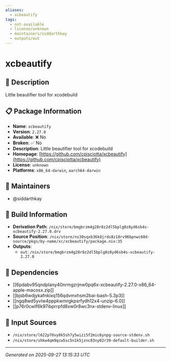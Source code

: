 ```yaml
---
aliases:
  - xcbeautify
tags:
  - not-available
  - license/unknown
  - maintainers/siddarthkay
  - outputs/out
---
```


# xcbeautify

## 📝 Description

Little beautifier tool for xcodebuild

## 📋 Package Information

- **Name**: `xcbeautify`
- **Version**: `2.27.0`
- **Available**: ❌ No
- **Broken**: ✅ No
- **Description**: Little beautifier tool for xcodebuild
- **Homepage**: [https://github.com/cpisciotta/xcbeautify](https://github.com/cpisciotta/xcbeautify)
- **License**: `unknown`
- **Platforms**: `x86_64-darwin`, `aarch64-darwin`
## 👥 Maintainers

- @siddarthkay


## 🔧 Build Information

- **Derivation Path**: `/nix/store/bmgbrzm4g28r8z2dl5bplg0z8yd6sb4s-xcbeautify-2.27.0.drv`
- **Source Position**: `/nix/store/ns30sqxb36k8jrds8z18rv96bpnwc60d-source/pkgs/by-name/xc/xcbeautify/package.nix:35`
- **Outputs**:
  - `out`:  `/nix/store/bmgbrzm4g28r8z2dl5bplg0z8yd6sb4s-xcbeautify-2.27.0`

## 🔗 Dependencies

- [[6pdabv95qndplany40nrmgzrjnw0pq6x-xcbeautify-2.27.0-x86_64-apple-macosx.zip]]
- [[bjsb6wdjykafnkixq156qdvmxhsm2bai-bash-5.3p3]]
- [[ngq8wd5yvlw4pppkwmrgkpsrfydh12x4-unzip-6.0]]
- [[p76r0cwlf6k97ibprrpfd8xw0r8wc3nx-stdenv-linux]]

## 📁 Input Sources

- `/nix/store/l622p70vy8k5sh7y5wizi5f2mic6ynpg-source-stdenv.sh`
- `/nix/store/shkw4qm9qcw5sc5n1k5jznc83ny02r39-default-builder.sh`

---
*Generated on 2025-09-27 13:15:33 UTC*
